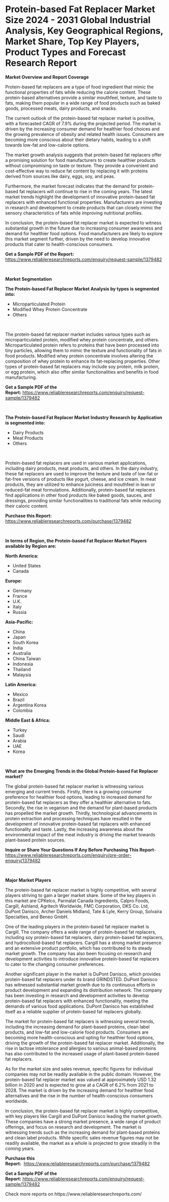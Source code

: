 <p><h1>Protein-based Fat Replacer Market Size 2024 - 2031 Global Industrial Analysis, Key Geographical Regions, Market Share, Top Key Players, Product Types and Forecast Research Report</h1></p><p><strong>Market Overview and Report Coverage</strong></p>
<p><p>Protein-based fat replacers are a type of food ingredient that mimic the functional properties of fats while reducing the calorie content. These protein-based alternatives provide a similar mouthfeel, texture, and taste to fats, making them popular in a wide range of food products such as baked goods, processed meats, dairy products, and snacks.</p><p>The current outlook of the protein-based fat replacer market is positive, with a forecasted CAGR of 7.9% during the projected period. The market is driven by the increasing consumer demand for healthier food choices and the growing prevalence of obesity and related health issues. Consumers are becoming more conscious about their dietary habits, leading to a shift towards low-fat and low-calorie options.</p><p>The market growth analysis suggests that protein-based fat replacers offer a promising solution for food manufacturers to create healthier products without compromising on taste or texture. They provide a convenient and cost-effective way to reduce fat content by replacing it with proteins derived from sources like dairy, eggs, soy, and peas.</p><p>Furthermore, the market forecast indicates that the demand for protein-based fat replacers will continue to rise in the coming years. The latest market trends highlight the development of innovative protein-based fat replacers with enhanced functional properties. Manufacturers are investing in research and development to create products that can closely mimic the sensory characteristics of fats while improving nutritional profiles.</p><p>In conclusion, the protein-based fat replacer market is expected to witness substantial growth in the future due to increasing consumer awareness and demand for healthier food options. Food manufacturers are likely to explore this market segment further, driven by the need to develop innovative products that cater to health-conscious consumers.</p></p>
<p><strong>Get a Sample PDF of the Report:</strong> <a href="https://www.reliableresearchreports.com/enquiry/request-sample/1379482">https://www.reliableresearchreports.com/enquiry/request-sample/1379482</a></p>
<p>&nbsp;</p>
<p><strong>Market Segmentation</strong></p>
<p><strong>The Protein-based Fat Replacer Market Analysis by types is segmented into:</strong></p>
<p><ul><li>Microparticulated Protein</li><li>Modified Whey Protein Concentrate</li><li>Others</li></ul></p>
<p>&nbsp;</p>
<p><p>The protein-based fat replacer market includes various types such as microparticulated protein, modified whey protein concentrate, and others. Microparticulated protein refers to proteins that have been processed into tiny particles, allowing them to mimic the texture and functionality of fats in food products. Modified whey protein concentrate involves altering the composition of whey protein to enhance its fat-replacing properties. Other types of protein-based fat replacers may include soy protein, milk protein, or egg protein, which also offer similar functionalities and benefits in food manufacturing.</p></p>
<p><strong>Get a Sample PDF of the Report:</strong>&nbsp;<a href="https://www.reliableresearchreports.com/enquiry/request-sample/1379482">https://www.reliableresearchreports.com/enquiry/request-sample/1379482</a></p>
<p>&nbsp;</p>
<p><strong>The Protein-based Fat Replacer Market Industry Research by Application is segmented into:</strong></p>
<p><ul><li>Dairy Products</li><li>Meat Products</li><li>Others</li></ul></p>
<p>&nbsp;</p>
<p><p>Protein-based fat replacers are used in various market applications, including dairy products, meat products, and others. In the dairy industry, these fat replacers are used to improve the texture and taste of low-fat or fat-free versions of products like yogurt, cheese, and ice cream. In meat products, they are utilized to enhance juiciness and mouthfeel in lean or reduced-fat meat formulations. Additionally, protein-based fat replacers find applications in other food products like baked goods, sauces, and dressings, providing similar functionalities to traditional fats while reducing their caloric content.</p></p>
<p><strong>Purchase this Report:</strong>&nbsp; <a href="https://www.reliableresearchreports.com/purchase/1379482">https://www.reliableresearchreports.com/purchase/1379482</a></p>
<p>&nbsp;</p>
<p><strong>In terms of Region, the Protein-based Fat Replacer Market Players available by Region are:</strong></p>
<p>
    <p> <strong> North America: </strong>
        <ul>
            <li>United States</li>
            <li>Canada</li>
        </ul>
        </p> 
    <p> <strong> Europe: </strong>
        <ul>
            <li>Germany</li>
            <li>France</li>
            <li>U.K.</li>
            <li>Italy</li>
            <li>Russia</li>
        </ul>
        </p> 
    <p> <strong> Asia-Pacific: </strong>
        <ul>
            <li>China</li>
            <li>Japan</li>
            <li>South Korea</li>
            <li>India</li>
            <li>Australia</li>
            <li>China Taiwan</li>
            <li>Indonesia</li>
            <li>Thailand</li>
            <li>Malaysia</li>
        </ul>
        </p> 
    <p> <strong> Latin America: </strong>
        <ul>
            <li>Mexico</li>
            <li>Brazil</li>
            <li>Argentina Korea</li>
            <li>Colombia</li>
        </ul>
        </p> 
    <p> <strong> Middle East & Africa: </strong>
        <ul>
            <li>Turkey</li>
            <li>Saudi</li>
            <li>Arabia</li>
            <li>UAE</li>
            <li>Korea</li>
        </ul>
    </p>
    </p>
<p>&nbsp;</p>
<p><strong>What are the Emerging Trends in the Global Protein-based Fat Replacer market?</strong></p>
<p><p>The global protein-based fat replacer market is witnessing various emerging and current trends. Firstly, there is a growing consumer preference for healthier food options, leading to increased demand for protein-based fat replacers as they offer a healthier alternative to fats. Secondly, the rise in veganism and the demand for plant-based products has propelled the market growth. Thirdly, technological advancements in protein extraction and processing techniques have resulted in the development of innovative protein-based fat replacers with enhanced functionality and taste. Lastly, the increasing awareness about the environmental impact of the meat industry is driving the market towards plant-based protein sources.</p></p>
<p><strong>Inquire or Share Your Questions If Any Before Purchasing This Report</strong>- <a href="https://www.reliableresearchreports.com/enquiry/pre-order-enquiry/1379482">https://www.reliableresearchreports.com/enquiry/pre-order-enquiry/1379482</a></p>
<p>&nbsp;</p>
<p><strong>Major Market Players</strong></p>
<p><p>The protein-based fat replacer market is highly competitive, with several players striving to gain a larger market share. Some of the key players in this market are CPKelco, Parmalat Canada Ingredients, Calpro Foods, Cargill, Ashland, Agritech Worldwide, FMC Corporation, DKS Co. Ltd, DuPont Danisco, Archer Daniels Midland, Tate & Lyle, Kerry Group, Solvaira Specialties, and Beneo GmbH.</p><p>One of the leading players in the protein-based fat replacer market is Cargill. The company offers a wide range of protein-based fat replacers, including soy protein-based fat replacers, dairy protein-based fat replacers, and hydrocolloid-based fat replacers. Cargill has a strong market presence and an extensive product portfolio, which has contributed to its steady market growth. The company has also been focusing on research and development activities to introduce innovative protein-based fat replacers to cater to the changing consumer preferences.</p><p>Another significant player in the market is DuPont Danisco, which provides protein-based fat replacers under its brand GRINDSTED. DuPont Danisco has witnessed substantial market growth due to its continuous efforts in product development and expanding its distribution network. The company has been investing in research and development activities to develop protein-based fat replacers with enhanced functionality, meeting the demands of various food applications. DuPont Danisco has established itself as a reliable supplier of protein-based fat replacers globally.</p><p>The market for protein-based fat replacers is witnessing several trends, including the increasing demand for plant-based proteins, clean label products, and low-fat and low-calorie food products. Consumers are becoming more health-conscious and opting for healthier food options, driving the growth of the protein-based fat replacer market. Additionally, the rise in lactose intolerance and allergies to various animal-based proteins has also contributed to the increased usage of plant-based protein-based fat replacers.</p><p>As for the market size and sales revenue, specific figures for individual companies may not be readily available in the public domain. However, the protein-based fat replacer market was valued at approximately USD 1.32 billion in 2020 and is expected to grow at a CAGR of 6.2% from 2021 to 2028. The market is driven by the increasing demand for healthier food alternatives and the rise in the number of health-conscious consumers worldwide.</p><p>In conclusion, the protein-based fat replacer market is highly competitive, with key players like Cargill and DuPont Danisco leading the market growth. These companies have a strong market presence, a wide range of product offerings, and focus on research and development. The market is witnessing trends such as the increasing demand for plant-based proteins and clean label products. While specific sales revenue figures may not be readily available, the market as a whole is projected to grow steadily in the coming years.</p></p>
<p><strong>Purchase this Report:</strong>&nbsp;&nbsp;<a href="https://www.reliableresearchreports.com/purchase/1379482">https://www.reliableresearchreports.com/purchase/1379482</a></p>
<p></p>
<p><strong>Get a Sample PDF of the Report:</strong>&nbsp;<a href="https://www.reliableresearchreports.com/enquiry/request-sample/1379482">https://www.reliableresearchreports.com/enquiry/request-sample/1379482</a></p>
<p>Check more reports on https://www.reliableresearchreports.com/</p>